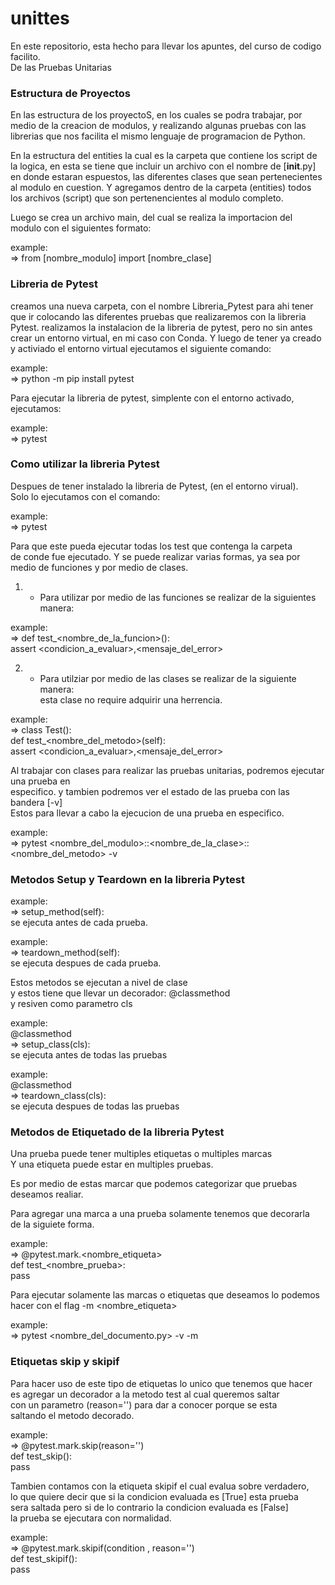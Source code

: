 # unittes
En este repositorio, esta hecho para llevar los apuntes, del curso de codigo facilito.  
De las Pruebas Unitarias

### Estructura de Proyectos
En las estructura de los proyectoS, en los cuales se podra trabajar, por medio de la
creacion de modulos, y realizando algunas pruebas con las librerias que nos facilita
el mismo lenguaje de programacion de Python.

En la estructura del entities la cual es la carpeta que contiene los script de la
logica, en esta se tiene que incluir un archivo con el nombre de [__init__.py] en
donde estaran espuestos, las diferentes clases que sean pertenecientes al modulo
en cuestion. Y agregamos dentro de la carpeta (entities) todos los archivos (script)
que son pertenencientes al modulo completo.

Luego se crea un archivo main, del cual se realiza la importacion del modulo con el 
siguientes formato:

example:  
=> from [nombre_modulo] import [nombre_clase]  

### Libreria de Pytest
creamos una nueva carpeta, con el nombre Libreria_Pytest para ahi tener que ir colocando
las diferentes pruebas que realizaremos con la libreria Pytest.
realizamos la instalacion de la libreria de pytest, pero no sin antes crear un entorno
virtual, en mi caso con Conda. Y luego de tener ya creado y activiado el entorno virtual
ejecutamos el siguiente comando:  

example:  
=> python -m pip install pytest  

Para ejecutar la libreria de pytest, simplente con el entorno activado, ejecutamos:  

example:  
=> pytest  

### Como utilizar la libreria Pytest
Despues de tener instalado la libreria de Pytest, (en el entorno virual).  
Solo lo ejecutamos con el comando:  

example:  
=> pytest  

Para que este pueda ejecutar todas los test que contenga la carpeta  
de conde fue ejecutado. Y se puede realizar varias formas, ya sea por  
medio de funciones y por medio de clases.  

1) - Para utilizar por medio de las funciones se realizar de la siguientes manera:  

example:  
=>  def test_<nombre_de_la_funcion>():  
        assert <condicion_a_evaluar>,<mensaje_del_error>  

2) - Para utilziar por medio de las clases se realizar de la siguiente manera:  
     esta clase no require adquirir una herrencia.  

example:  
=>  class Test<Example>():  
        def test_<nombre_del_metodo>(self):  
            assert <condicion_a_evaluar>,<mensaje_del_error>  

Al trabajar con clases para realizar las pruebas unitarias, podremos ejecutar una prueba en  
especifico. y tambien podremos ver el estado de las prueba con las bandera [-v]  
Estos para llevar a cabo la ejecucion de una prueba en especifico.

example:  
=>  pytest <nombre_del_modulo>::<nombre_de_la_clase>::<nombre_del_metodo> -v  


### Metodos Setup y Teardown en la libreria Pytest

example:  
=> setup_method(self):  
        se ejecuta antes de cada prueba.  


example:  
=> teardown_method(self):  
        se ejecuta despues de cada prueba.  

Estos metodos se ejecutan a nivel de clase  
y estos tiene que llevar un decorador: @classmethod  
y resiven como parametro cls  

example:  
   @classmethod  
=> setup_class(cls):  
        se ejecuta antes de todas las pruebas  

example:  
   @classmethod  
=> teardown_class(cls):  
        se ejecuta despues de todas las pruebas  

### Metodos de Etiquetado de la libreria Pytest  
Una prueba puede tener multiples etiquetas o multiples marcas  
Y una etiqueta puede estar en multiples pruebas.  

Es por medio de estas marcar que podemos categorizar que pruebas  
deseamos realiar.

Para agregar una marca a una prueba solamente tenemos que decorarla  
de la siguiete forma.

example:  
=>  @pytest.mark.<nombre_etiqueta>  
    def test_<nombre_prueba>:  
        pass  

Para ejecutar solamente las marcas o etiquetas que deseamos
lo podemos hacer con el flag -m <nombre_etiqueta>

example:  
=> pytest <nombre_del_documento.py> -v -m <etiqueta>  


### Etiquetas skip y skipif  
Para hacer uso de este tipo de etiquetas lo unico que tenemos que hacer  
es agregar un decorador a la metodo test al cual queremos saltar  
con un parametro (reason='<mensaje>') para dar a conocer porque se esta  
saltando el metodo decorado.

example:  
=>  @pytest.mark.skip(reason='<mensage>')  
    def test_skip():  
        pass  

Tambien contamos con la etiqueta skipif el cual evalua sobre verdadero,  
lo que quiere decir que si la condicion evaluada es [True] esta prueba  
sera saltada pero si de lo contrario la condicion evaluada es [False]  
la prueba se ejecutara con normalidad.


example:  
=>  @pytest.mark.skipif(condition , reason='<mensage>')  
    def test_skipif():  
        pass  
